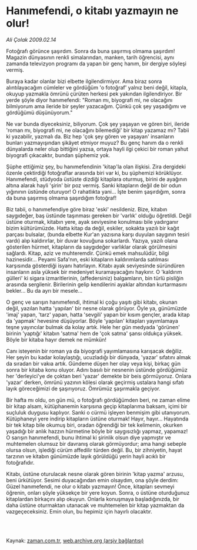 # Hanımefendi, o kitabı yazmayın ne olur!

*Ali Çolak 2009.02.14*

<td class="columnist-detail">
<p>Fotoğrafı görünce şaşırdım. Sonra da buna şaşırmış olmama şaşırdım! Magazin dünyasının renkli simalarından, manken, tarih öğrencisi, aynı zamanda televizyon programı da yapan bir genç hanım, bir dergiye söyleşi vermiş.</p>
<p>
<div id="haberMetinDiv">
<p> Buraya kadar olanlar bizi elbette ilgilendirmiyor. Ama biraz sonra alıntılayacağım cümleler ve gördüğüm 'o fotoğraf' yalnız beni değil, kitapla, okuyup yazmakla ömrünü çürüten herkesi pek yakından ilgilendiriyor. Bir yerde şöyle diyor hanımefendi: "Roman mı, biyografi mi, ne olacağını bilmiyorum ama ileride bir şeyler yazacağım. Çünkü çok şey yaşadığımı ve gördüğümü düşünüyorum."
<p>Ne var bunda diyeceksiniz, biliyorum. Çok şey yaşayan ve gören biri, ileride 'roman mı, biyografi mi, ne olacağını bilemediği' bir kitap yazamaz mı? Tabii ki yazabilir, yazmalı da. Biz hep 'çok şey gören ve yaşayan' insanların bunları yazmayışından şikâyet etmiyor muyuz? Bu genç hanım da o renkli dünyalarda neler olup bittiğini yazsa, ortaya hayli ilgi çekici bir roman yahut biyografi çıkacaktır, bundan şüphemiz yok.
<p>Şüphe ettiğimiz şey, bu hanımefendinin 'kitap'la olan ilişkisi. Zira dergideki özenle çektirdiği fotoğraflar arasında biri var ki, bu şüphemizi körüklüyor. Hanımefendi, stüdyoda üstüste dizdiği kitaplara oturmuş, birini de ayağının altına alarak hayli 'şirin' bir poz vermiş. Sanki kitapların değil de bir odun yığınının üstünde oturuyor! O rahatlıkta yani... İşte benim şaşırdığım, sonra da buna şaşırmış olmama şaşırdığım fotoğraf!
<p>Biz tabii, o hanımefendiye göre biraz 'eski' nesildeniz. Bize, kitabın saygıdeğer, baş üstünde taşınması gereken bir 'varlık' olduğu öğretildi. Değil üstüne oturmak, kitabın yere, ayak seviyesine konulması bile yadırganır bizim kültürümüzde. Hatta kitap da değil, eskiler, sokakta yazılı bir kağıt parçası bulsalar, (bunda elbette Kur'an yazısına karşı duyulan saygının tesiri vardı) alıp kaldırırlar, bir duvar kovuğuna sokarlardı. Yazıya, yazılı olana gösterilen hürmet, kitapların da saygıdeğer varlıklar olarak görülmesini sağlardı. Kitap, aziz ve muhteremdir. Çünkü emek mahsulüdür, bilgi hazinesidir... Peyami Safa'nın, eski kitapların kaldırımlarda satılması karşısında gösterdiği isyanı hatırlayın. Kitabı ayak seviyesinde süründüren insanların asla yüksek bir medeniyet kuramayacağını haykırır. O 'kaldırım gülleri' ki sigara izmaritlerinin, (affedersiniz) balgamların, bin türlü pisliğin arasında sergilenir. Birilerinin gelip kendilerini ayaklar altından kurtarmasını bekler... Bu da ayrı bir mesele...
<p>O genç ve sarışın hanımefendi, ihtimal ki çoğu yaşıtı gibi kitabı, okunan değil, yazılan hatta 'yapılan' bir nesne olarak görüyor. Öyle ya, günümüzde 'imaj' yapan, 'tarz' yapan, hatta 'sevgili' yapan bir kısım gençler, arada kitap da 'yapmak' hevesine düşüyorlar. Böyle 'yapılan' kitapları yayımlamaya teşne yayıncılar bulmak da kolay artık. Hele her gün medyada 'görünen' birinin 'yaptığı' kitabın 'satma' hem de 'çok satma' şansı oldukça yüksek. Böyle bir kitaba hayır demek ne mümkün! 
<p>Canı isteyenin bir roman ya da biyografi yayımlamasına karışacak değiliz. Her şeyin bu kadar kolaylaştığı, ucuzladığı bir dünyada, 'yazar' sıfatını almak da sıradan bir vakıa artık. Gündeme düşen her olay veya kişi, birkaç gün sonra bir kitaba konu oluyor. Adını basılı bir nesnenin üstünde gördüğümüz her 'derleyici'ye de çoktan beri 'yazar' demekte bir beis görmüyoruz. Onlara 'yazar' derken, ömrünü yazının kölesi olarak geçirmiş ustalara hangi sıfatı layık göreceğimizi de şaşırıyoruz. Ömrümüz şaşırmakla geçiyor.
<p>Bir hafta mı oldu, on gün mü, o fotoğrafı gördüğümden beri, ne zaman elime bir kitap alsam, kütüphanemin karşısına geçip kitaplarıma baksam, içimi bir suçluluk duygusu kaplıyor. Sanki o cürmü işleyen benmişim gibi utanıyorum. Kütüphaneyi yere indirip kitapların üstüne oturmak! Hayır, hayır... Hayatında bir tek kitap bile okumuş biri, oradan öğrendiği bir tek kelimenin, okurken yaşadığı bir anlık hazzın hürmetine böyle bir saygısızlığı yapmaz, yapamaz! O sarışın hanımefendi, bunu ihtimal ki şirinlik olsun diye yapmıştır ve muhtemelen olumsuz bir davranış olarak görmüyordur; ama hangi sebeple olursa olsun, işlediği cürüm affedilir türden değil. Bu, bir zihniyetin, hayat tarzının ve kitabın günümüzde layık görüldüğü yerin hayli acıklı bir fotoğrafıdır.
<p>Kitabı, üstüne oturulacak nesne olarak gören birinin 'kitap yazma' arzusu, beni ürkütüyor. Sesimi duyacağından emin olsaydım, ona şöyle derdim: Güzel hanımefendi, ne olur o kitabı yazmayın! Önce, kitapları sevmeyi öğrenin, onları şöyle yüksekçe bir yere koyun. Sonra, o üstüne oturduğunuz kitaplardan birkaçını alıp okuyun. Onlarla konuşmaya başladığınızda, bir daha üstüne oturmaktan utanacak ve muhtemelen bir kitap yazmaktan da vazgeçeceksiniz. Emin olun, bu hepimiz için hayırlı olacaktır.</p></p></p></p></p></p></p></p></div>
</p>


<p><br>
		 </br></p></td>

Kaynak: [zaman.com.tr](http://zaman.com.tr/yazar.do?yazino=815051), [web.archive.org (arşiv bağlantısı)](http://web.archive.org/web/20120415110354/http://www.zaman.com.tr:80/yazar.do?yazino=815051)

